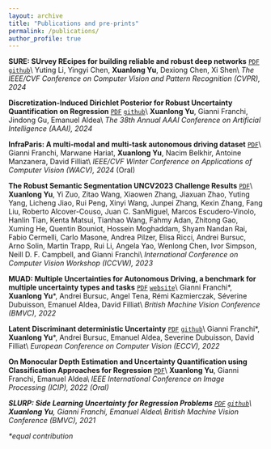 ```yaml
---
layout: archive
title: "Publications and pre-prints"
permalink: /publications/
author_profile: true
---
```


<strong>SURE: SUrvey REcipes for building reliable and robust deep networks</strong> [`PDF`](https://arxiv.org/abs/2403.00543) [`github`](https://github.com/YutingLi0606/SURE)\\
Yuting Li, Yingyi Chen, <strong>Xuanlong Yu</strong>, Dexiong Chen, Xi Shen\\
<em>The IEEE/CVF Conference on Computer Vision and Pattern Recognition (CVPR), 2024</em>

<strong>Discretization-Induced Dirichlet Posterior for Robust Uncertainty Quantification on Regression</strong> [`PDF`](https://arxiv.org/abs/2308.09065) [`github`](https://github.com/ENSTA-U2IS/DIDO)\\
<strong>Xuanlong Yu</strong>, Gianni Franchi, Jindong Gu, Emanuel Aldea\\
<em>The 38th Annual AAAI Conference on Artificial Intelligence (AAAI), 2024</em>

<strong>InfraParis: A multi-modal and multi-task autonomous driving dataset</strong> [`PDF`](https://arxiv.org/abs/2309.15751)\\
Gianni Franchi, Marwane Hariat, <strong>Xuanlong Yu</strong>, Nacim Belkhir, Antoine Manzanera, David Filliat\\
<em>IEEE/CVF Winter Conference on Applications of Computer Vision (WACV), 2024</em> (Oral)

<strong>The Robust Semantic Segmentation UNCV2023 Challenge Results</strong> [`PDF`](https://arxiv.org/abs/2309.15478)\\
<strong>Xuanlong Yu</strong>, Yi Zuo, Zitao Wang, Xiaowen Zhang, Jiaxuan Zhao, Yuting Yang, Licheng Jiao,
Rui Peng, Xinyi Wang, Junpei Zhang, Kexin Zhang, Fang Liu, Roberto Alcover-Couso, Juan C. SanMiguel,
Marcos Escudero-Vinolo, Hanlin Tian, Kenta Matsui, Tianhao Wang, Fahmy Adan,
Zhitong Gao, Xuming He, Quentin Bouniot, Hossein Moghaddam, Shyam Nandan Rai, Fabio Cermelli, 
Carlo Masone, Andrea Pilzer, Elisa Ricci, Andrei Bursuc, Arno Solin, Martin Trapp, 
Rui Li, Angela Yao, Wenlong Chen, Ivor Simpson, Neill D. F. Campbell, and Gianni Franchi\\
<em>International Conference on Computer Vision Workshop (ICCVW), 2023</em>

<strong>MUAD: Multiple Uncertainties for Autonomous Driving, a benchmark for multiple uncertainty types and tasks</strong> [`PDF`](https://arxiv.org/abs/2203.01437) [`website`](https://muad-dataset.github.io/)\\
Gianni Franchi\*, <strong>Xuanlong Yu</strong>\*, Andrei Bursuc, Angel Tena, Rémi Kazmierczak, Séverine Dubuisson, Emanuel Aldea, David Filliat\\
<em>British Machine Vision Conference (BMVC), 2022</em>

<strong>Latent Discriminant deterministic Uncertainty</strong> [`PDF`](https://link.springer.com/chapter/10.1007/978-3-031-19775-8_15) [`github`](https://github.com/ENSTA-U2IS/LDU)\\
Gianni Franchi\*, <strong>Xuanlong Yu</strong>\*, Andrei Bursuc, Emanuel Aldea, Severine Dubuisson, David Filliat\\
<em>European Conference on Computer Vision (ECCV), 2022</em>

<strong>On Monocular Depth Estimation and Uncertainty Quantification using Classification Approaches for Regression</strong> [`PDF`](https://arxiv.org/abs/2202.12369)\\
<strong>Xuanlong Yu</strong>, Gianni Franchi, Emanuel Aldea\\
<em>IEEE International Conference on Image Processing (ICIP), 2022<em> (Oral)

<strong>SLURP: Side Learning Uncertainty for Regression Problems</strong> [`PDF`](https://arxiv.org/abs/2110.11182) [`github`](https://github.com/xuanlongORZ/SLURP_uncertainty_estimate)\\
<strong>Xuanlong Yu</strong>, Gianni Franchi, Emanuel Aldea\\
<em>British Machine Vision Conference (BMVC), 2021<em>

 \*equal contribution
